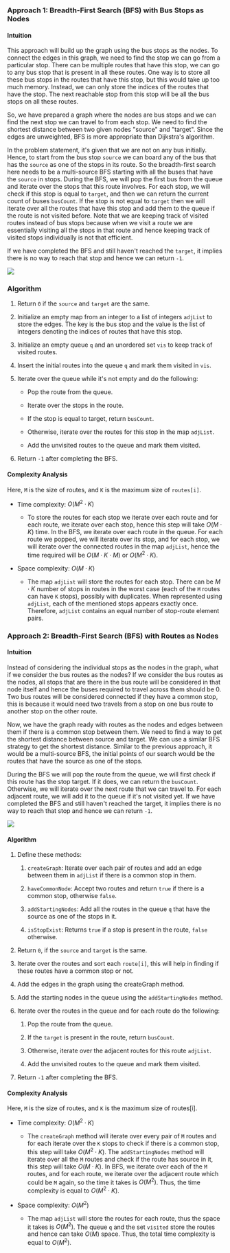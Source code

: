 ### Approach 1: Breadth-First Search (BFS) with Bus Stops as Nodes

#### Intuition

This approach will build up the graph using the bus stops as the nodes. To connect the edges in this graph, we need to find the stop we can go from a particular stop. There can be multiple routes that have this stop, we can go to any bus stop that is present in all these routes. One way is to store all these bus stops in the routes that have this stop, but this would take up too much memory. Instead, we can only store the indices of the routes that have the stop. The next reachable stop from this stop will be all the bus stops on all these routes.

So, we have prepared a graph where the nodes are bus stops and we can find the next stop we can travel to from each stop. We need to find the shortest distance between two given nodes "source" and "target". Since the edges are unweighted, BFS is more appropriate than Dijkstra's algorithm.

In the problem statement, it's given that we are not on any bus initially. Hence, to start from the bus stop `source` we can board any of the bus that has the `source` as one of the stops in its route. So the breadth-first search here needs to be a multi-source BFS starting with all the buses that have the `source` in stops. During the BFS, we will pop the first bus from the queue and iterate over the stops that this route involves. For each stop, we will check if this stop is equal to `target`, and then we can return the current count of buses `busCount`. If the stop is not equal to `target` then we will iterate over all the routes that have this stop and add them to the queue if the route is not visited before. Note that we are keeping track of visited routes instead of bus stops because when we visit a route we are essentially visiting all the stops in that route and hence keeping track of visited stops individually is not that efficient.

If we have completed the BFS and still haven't reached the `target`, it implies there is no way to reach that stop and hence we can return `-1`.

![](./assets/img/815A.png)

### Algorithm

1. Return `0` if the `source` and `target` are the same.

2. Initialize an empty map from an integer to a list of integers `adjList` to store the edges. The key is the bus stop and the value is the list of integers denoting the indices of routes that have this stop.

3. Initialize an empty queue `q` and an unordered set `vis` to keep track of visited routes.

4. Insert the initial routes into the queue `q` and mark them visited in `vis`.

5. Iterate over the queue while it's not empty and do the following:

    - Pop the route from the queue.

    - Iterate over the stops in the route.

    - If the stop is equal to target, return `busCount`.

    - Otherwise, iterate over the routes for this stop in the map `adjList`.

    - Add the unvisited routes to the queue and mark them visited.

6. Return `-1` after completing the BFS.

#### Complexity Analysis

Here, `M` is the size of routes, and `K` is the maximum size of `routes[i]`.

-   Time complexity: $O(M^2 \cdot K)$

    -   To store the routes for each stop we iterate over each route and for each route, we iterate over each stop, hence this step will take $O(M \cdot K)$ time. In the BFS, we iterate over each route in the queue. For each route we popped, we will iterate over its stop, and for each stop, we will iterate over the connected routes in the map `adjList`, hence the time required will be $O(M \cdot K \cdot M)$ or $O(M^2 \cdot K)$.

-   Space complexity: $O(M \cdot K)$

    -   The map `adjList` will store the routes for each stop. There can be $M \cdot K$ number of stops in routes in the worst case (each of the `M` routes can have `K` stops), possibly with duplicates. When represented using `adjList`, each of the mentioned stops appears exactly once. Therefore, `adjList` contains an equal number of stop-route element pairs.

### Approach 2: Breadth-First Search (BFS) with Routes as Nodes

#### Intuition

Instead of considering the individual stops as the nodes in the graph, what if we consider the bus routes as the nodes? If we consider the bus routes as the nodes, all stops that are there in the bus route will be considered in that node itself and hence the buses required to travel across them should be 0. Two bus routes will be considered connected if they have a common stop, this is because it would need two travels from a stop on one bus route to another stop on the other route.

Now, we have the graph ready with routes as the nodes and edges between them if there is a common stop between them. We need to find a way to get the shortest distance between source and target. We can use a similar BFS strategy to get the shortest distance. Similar to the previous approach, it would be a multi-source BFS, the initial points of our search would be the routes that have the source as one of the stops.

During the BFS we will pop the route from the queue, we will first check if this route has the stop target. If it does, we can return the `busCount`. Otherwise, we will iterate over the next route that we can travel to. For each adjacent route, we will add it to the queue if it's not visited yet. If we have completed the BFS and still haven't reached the target, it implies there is no way to reach that stop and hence we can return `-1`.

![](./assets/img/815B.png)

#### Algorithm

1. Define these methods:

    1. `createGraph`: Iterate over each pair of routes and add an edge between them in `adjList` if there is a common stop in them.

    2. `haveCommonNode`: Accept two routes and return `true` if there is a common stop, otherwise `false`.

    3. `addStartingNodes`: Add all the routes in the queue `q` that have the source as one of the stops in it.

    4. `isStopExist`: Returns `true` if a stop is present in the route, `false` otherwise.

2. Return `0`, if the `source` and `target` is the same.

3. Iterate over the routes and sort each `route[i]`, this will help in finding if these routes have a common stop or not.

4. Add the edges in the graph using the createGraph method.

5. Add the starting nodes in the queue using the `addStartingNodes` method.

6. Iterate over the routes in the queue and for each route do the following:

    1. Pop the route from the queue.

    2. If the `target` is present in the route, return `busCount`.

    3. Otherwise, iterate over the adjacent routes for this route `adjList`.

    4. Add the unvisited routes to the queue and mark them visited.

7. Return `-1` after completing the BFS.

#### Complexity Analysis

Here, `M` is the size of routes, and `K` is the maximum size of routes[i].

-   Time complexity: $O(M^2 \cdot K)$

    -   The `createGraph` method will iterate over every pair of `M` routes and for each iterate over the `K` stops to check if there is a common stop, this step will take $O(M^2 \cdot K)$. The `addStartingNodes` method will iterate over all the `M` routes and check if the route has source in it, this step will take $O(M \cdot K)$. In BFS, we iterate over each of the `M` routes, and for each route, we iterate over the adjacent route which could be `M` again, so the time it takes is $O(M^2)$. Thus, the time complexity is equal to $O(M^2 \cdot K)$.

-   Space complexity: $O(M^2)$

    -   The map `adjList` will store the routes for each route, thus the space it takes is $O(M^2)$. The queue `q` and the set `visited` store the routes and hence can take $O(M)$ space. Thus, the total time complexity is equal to $O(M^2)$.
